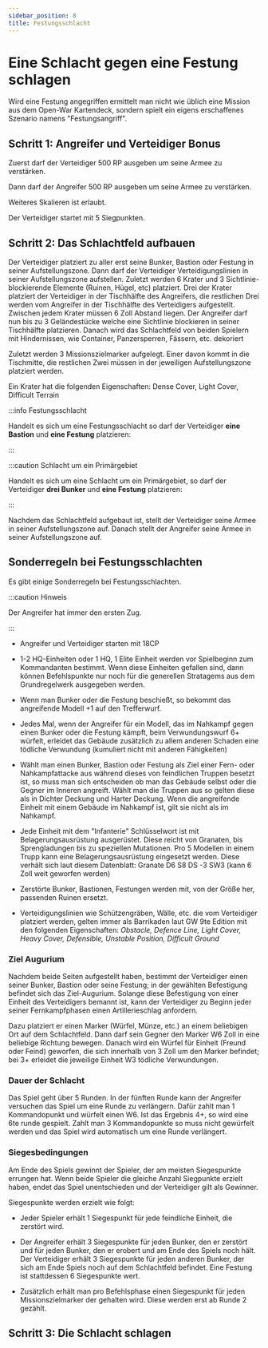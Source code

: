 ```yaml
---
sidebar_position: 8
title: Festungsschlacht
---
```

# Eine Schlacht gegen eine Festung schlagen

Wird eine Festung angegriffen ermittelt man nicht wie üblich eine Mission aus dem Open-War Kartendeck, sondern spielt ein eigens erschaffenes Szenario namens "Festungsangriff". 

## Schritt 1: Angreifer und Verteidiger Bonus
Zuerst darf der Verteidiger 500 RP ausgeben um seine Armee zu verstärken.

Dann darf der Angreifer 500 RP ausgeben um seine Armee zu verstärken.

Weiteres Skalieren ist erlaubt.

Der Verteidiger startet mit 5 Siegpunkten.

## Schritt 2: Das Schlachtfeld aufbauen

Der Verteidiger platziert zu aller erst seine Bunker, Bastion oder Festung in seiner Aufstellungszone. Dann darf der Verteidiger Verteidigungslinien in seiner Aufstellungszone aufstellen. Zuletzt werden 6 Krater und 3 Sichtlinie-blockierende Elemente (Ruinen, Hügel, etc) platziert. Drei der Krater platziert der Verteidiger in der Tischhälfte des Angreifers, die restlichen Drei werden vom Angreifer in der Tischhälfte des Verteidigers aufgestellt. Zwischen jedem Krater müssen 6 Zoll Abstand liegen. Der Angreifer darf nun bis zu 3 Geländestücke welche eine Sichtlinie blockieren in seiner Tischhälfte platzieren. Danach wird das Schlachtfeld von beiden Spielern mit Hindernissen, wie Container, Panzersperren, Fässern, etc. dekoriert

Zuletzt werden 3 Missionszielmarker aufgelegt. Einer davon kommt in die Tischmitte, die restlichen Zwei müssen in der jeweiligen Aufstellungszone platziert werden. 

Ein Krater hat die folgenden Eigenschaften: Dense Cover, Light Cover, Difficult Terrain

:::info Festungsschlacht

Handelt es sich um eine Festungsschlacht so darf der Verteidiger **eine Bastion** und **eine Festung** platzieren:

:::

:::caution Schlacht um ein Primärgebiet

Handelt es sich um eine Schlacht um ein Primärgebiet, so darf der Verteidiger **drei Bunker** und **eine Festung** platzieren:

:::

Nachdem das Schlachtfeld aufgebaut ist, stellt der Verteidiger seine Armee in seiner Aufstellungszone auf. Danach stellt der Angreifer seine Armee in seiner Aufstellungszone auf. 

## Sonderregeln bei Festungsschlachten

Es gibt einige Sonderregeln bei Festungsschlachten.

:::caution Hinweis

Der Angreifer hat immer den ersten Zug.

:::

* Angreifer und Verteidiger starten mit 18CP

* 1-2 HQ-Einheiten oder 1 HQ, 1 Elite Einheit werden vor Spielbeginn zum Kommandanten bestimmt. Wenn diese Einheiten gefallen sind, dann können Befehlspunkte nur noch für die generellen Stratagems aus dem Grundregelwerk ausgegeben werden.

* Wenn man Bunker oder die Festung beschießt, so bekommt das angreifende Modell +1 auf den Trefferwurf.

* Jedes Mal, wenn der Angreifer für ein Modell, das im Nahkampf gegen einen Bunker oder die Festung kämpft, beim Verwundungswurf 6+ würfelt, erleidet das Gebäude zusätzlich zu allem anderen Schaden eine tödliche Verwundung (kumuliert nicht mit anderen Fähigkeiten) 

* Wählt man einen Bunker, Bastion oder Festung als Ziel einer Fern- oder Nahkampfattacke aus während dieses von feindlichen Truppen besetzt ist, so muss man sich entscheiden ob man das Gebäude selbst oder die Gegner im Inneren angreift. Wählt man die Truppen aus so gelten diese als in Dichter Deckung und Harter Deckung. Wenn die angreifende Einheit mit einem Gebäude im Nahkampf ist, gilt sie nicht als im Nahkampf.

* Jede Einheit mit dem "Infanterie" Schlüsselwort ist mit Belagerungsausrüstung ausgerüstet. 
Diese reicht von Granaten, bis Sprengladungen bis zu speziellen Mutationen. 
Pro 5 Modellen in einem Trupp kann eine Belagerungsausrüstung eingesetzt werden. Diese verhält sich laut diesem Datenblatt: Granate D6 S8 DS -3 SW3 (kann 6 Zoll weit geworfen werden)

* Zerstörte Bunker, Bastionen, Festungen werden mit, von der Größe her, passenden Ruinen ersetzt.

* Verteidigungslinien wie Schützengräben, Wälle, etc. die vom Verteidiger platziert werden, gelten immer als Barrikaden laut GW 9te Edition mit den folgenden Eigenschaften: *Obstacle, Defence Line, Light Cover, Heavy Cover, Defensible, Unstable Position, Difficult Ground*


### Ziel Augurium

Nachdem beide Seiten aufgestellt haben, bestimmt der Verteidiger einen seiner Bunker, Bastion oder seine Festung; in der gewählten Befestigung befindet sich das Ziel-Augurium. Solange diese Befestigung von einer Einheit des Verteidigers bemannt ist, kann der Verteidiger zu Beginn jeder seiner Fernkampfphasen einen Artillerieschlag anfordern.

Dazu platziert er einen Marker (Würfel, Münze, etc.) an einem beliebigen Ort auf dem Schlachtfeld. 
Dann darf sein Gegner den Marker W6 Zoll in eine beliebige Richtung bewegen. Danach wird ein Würfel für Einheit (Freund oder Feind) geworfen, die sich innerhalb von 3 Zoll um den Marker befindet; bei 3+ erleidet die jeweilige Einheit W3 tödliche Verwundungen.

### Dauer der Schlacht

Das Spiel geht über 5 Runden. In der fünften Runde kann der Angreifer versuchen das Spiel um eine Runde zu verlängern. Dafür zahlt man 1 Kommandopunkt und würfelt einen W6. Ist das Ergebnis 4+, so wird eine 6te runde gespielt. Zahlt man 3 Kommandopunkte so muss nicht gewürfelt werden und das Spiel wird automatisch um eine Runde verlängert.

### Siegesbedingungen

Am Ende des Spiels gewinnt der Spieler, der am meisten Siegespunkte errungen hat. Wenn beide Spieler die gleiche Anzahl Siegpunkte erzielt haben, endet das Spiel unentschieden und der Verteidiger gilt als Gewinner.

Siegespunkte werden erzielt wie folgt:

* Jeder Spieler erhält 1 Siegespunkt für jede feindliche Einheit, die zerstört wird.

* Der Angreifer erhält 3 Siegespunkte für jeden Bunker, den er zerstört und für jeden Bunker, den er erobert und am Ende des Spiels noch hält. Der Verteidiger erhält 3 Siegespunkte für jeden anderen Bunker, der sich am Ende Spiels noch auf dem Schlachtfeld befindet. Eine Festung ist stattdessen 6 Siegespunkte wert.

* Zusätzlich erhält man pro Befehlsphase einen Siegespunkt für jeden Missionszielmarker der gehalten wird. Diese werden erst ab Runde 2 gezählt. 

## Schritt 3: Die Schlacht schlagen

